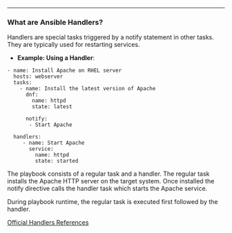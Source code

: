 ---
### What are Ansible Handlers?
Handlers are special tasks triggered by a notify statement in other tasks. They are typically used for restarting services.

- **Example: Using a Handler**:

```
- name: Install Apache on RHEL server
  hosts: webserver
  tasks:
    - name: Install the latest version of Apache
      dnf:
        name: httpd
        state: latest

      notify:
       - Start Apache

  handlers:
     - name: Start Apache
       service:
         name: httpd
         state: started
```
The playbook consists of a regular task and a handler. The regular task installs the Apache HTTP server on the target system. Once installed the notify directive calls the handler task which starts the Apache service.

During playbook runtime, the regular task is executed first followed by the handler.

[Official Handlers References](https://docs.ansible.com/ansible/latest/playbook_guide/playbooks_handlers.html#handler-example)


